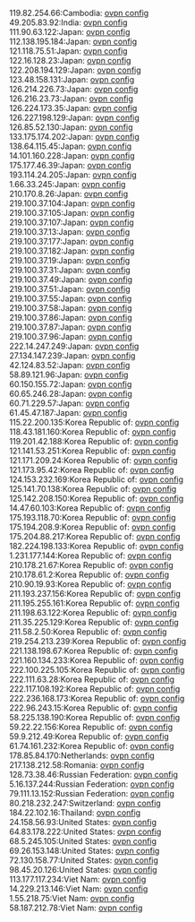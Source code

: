 119.82.254.66:Cambodia: [ovpn config](vpn/119_82_254_66.ovpn)  
49.205.83.92:India: [ovpn config](vpn/49_205_83_92.ovpn)  
111.90.63.122:Japan: [ovpn config](vpn/111_90_63_122.ovpn)  
112.138.195.184:Japan: [ovpn config](vpn/112_138_195_184.ovpn)  
121.118.75.51:Japan: [ovpn config](vpn/121_118_75_51.ovpn)  
122.16.128.23:Japan: [ovpn config](vpn/122_16_128_23.ovpn)  
122.208.194.129:Japan: [ovpn config](vpn/122_208_194_129.ovpn)  
123.48.158.131:Japan: [ovpn config](vpn/123_48_158_131.ovpn)  
126.214.226.73:Japan: [ovpn config](vpn/126_214_226_73.ovpn)  
126.216.23.73:Japan: [ovpn config](vpn/126_216_23_73.ovpn)  
126.224.173.35:Japan: [ovpn config](vpn/126_224_173_35.ovpn)  
126.227.198.129:Japan: [ovpn config](vpn/126_227_198_129.ovpn)  
126.85.52.130:Japan: [ovpn config](vpn/126_85_52_130.ovpn)  
133.175.174.202:Japan: [ovpn config](vpn/133_175_174_202.ovpn)  
138.64.115.45:Japan: [ovpn config](vpn/138_64_115_45.ovpn)  
14.101.160.228:Japan: [ovpn config](vpn/14_101_160_228.ovpn)  
175.177.46.39:Japan: [ovpn config](vpn/175_177_46_39.ovpn)  
193.114.24.205:Japan: [ovpn config](vpn/193_114_24_205.ovpn)  
1.66.33.245:Japan: [ovpn config](vpn/1_66_33_245.ovpn)  
210.170.8.26:Japan: [ovpn config](vpn/210_170_8_26.ovpn)  
219.100.37.104:Japan: [ovpn config](vpn/219_100_37_104.ovpn)  
219.100.37.105:Japan: [ovpn config](vpn/219_100_37_105.ovpn)  
219.100.37.107:Japan: [ovpn config](vpn/219_100_37_107.ovpn)  
219.100.37.13:Japan: [ovpn config](vpn/219_100_37_13.ovpn)  
219.100.37.177:Japan: [ovpn config](vpn/219_100_37_177.ovpn)  
219.100.37.182:Japan: [ovpn config](vpn/219_100_37_182.ovpn)  
219.100.37.19:Japan: [ovpn config](vpn/219_100_37_19.ovpn)  
219.100.37.31:Japan: [ovpn config](vpn/219_100_37_31.ovpn)  
219.100.37.49:Japan: [ovpn config](vpn/219_100_37_49.ovpn)  
219.100.37.51:Japan: [ovpn config](vpn/219_100_37_51.ovpn)  
219.100.37.55:Japan: [ovpn config](vpn/219_100_37_55.ovpn)  
219.100.37.58:Japan: [ovpn config](vpn/219_100_37_58.ovpn)  
219.100.37.86:Japan: [ovpn config](vpn/219_100_37_86.ovpn)  
219.100.37.87:Japan: [ovpn config](vpn/219_100_37_87.ovpn)  
219.100.37.96:Japan: [ovpn config](vpn/219_100_37_96.ovpn)  
222.14.247.249:Japan: [ovpn config](vpn/222_14_247_249.ovpn)  
27.134.147.239:Japan: [ovpn config](vpn/27_134_147_239.ovpn)  
42.124.83.52:Japan: [ovpn config](vpn/42_124_83_52.ovpn)  
58.89.121.96:Japan: [ovpn config](vpn/58_89_121_96.ovpn)  
60.150.155.72:Japan: [ovpn config](vpn/60_150_155_72.ovpn)  
60.65.246.28:Japan: [ovpn config](vpn/60_65_246_28.ovpn)  
60.71.229.57:Japan: [ovpn config](vpn/60_71_229_57.ovpn)  
61.45.47.187:Japan: [ovpn config](vpn/61_45_47_187.ovpn)  
115.22.200.135:Korea Republic of: [ovpn config](vpn/115_22_200_135.ovpn)  
118.43.181.160:Korea Republic of: [ovpn config](vpn/118_43_181_160.ovpn)  
119.201.42.188:Korea Republic of: [ovpn config](vpn/119_201_42_188.ovpn)  
121.141.53.251:Korea Republic of: [ovpn config](vpn/121_141_53_251.ovpn)  
121.171.209.24:Korea Republic of: [ovpn config](vpn/121_171_209_24.ovpn)  
121.173.95.42:Korea Republic of: [ovpn config](vpn/121_173_95_42.ovpn)  
124.153.232.169:Korea Republic of: [ovpn config](vpn/124_153_232_169.ovpn)  
125.141.70.138:Korea Republic of: [ovpn config](vpn/125_141_70_138.ovpn)  
125.142.208.150:Korea Republic of: [ovpn config](vpn/125_142_208_150.ovpn)  
14.47.60.103:Korea Republic of: [ovpn config](vpn/14_47_60_103.ovpn)  
175.193.118.70:Korea Republic of: [ovpn config](vpn/175_193_118_70.ovpn)  
175.194.208.9:Korea Republic of: [ovpn config](vpn/175_194_208_9.ovpn)  
175.204.88.217:Korea Republic of: [ovpn config](vpn/175_204_88_217.ovpn)  
182.224.198.133:Korea Republic of: [ovpn config](vpn/182_224_198_133.ovpn)  
1.231.177.144:Korea Republic of: [ovpn config](vpn/1_231_177_144.ovpn)  
210.178.21.67:Korea Republic of: [ovpn config](vpn/210_178_21_67.ovpn)  
210.178.61.2:Korea Republic of: [ovpn config](vpn/210_178_61_2.ovpn)  
210.90.19.93:Korea Republic of: [ovpn config](vpn/210_90_19_93.ovpn)  
211.193.237.156:Korea Republic of: [ovpn config](vpn/211_193_237_156.ovpn)  
211.195.255.161:Korea Republic of: [ovpn config](vpn/211_195_255_161.ovpn)  
211.198.63.122:Korea Republic of: [ovpn config](vpn/211_198_63_122.ovpn)  
211.35.225.129:Korea Republic of: [ovpn config](vpn/211_35_225_129.ovpn)  
211.58.2.50:Korea Republic of: [ovpn config](vpn/211_58_2_50.ovpn)  
219.254.213.239:Korea Republic of: [ovpn config](vpn/219_254_213_239.ovpn)  
221.138.198.67:Korea Republic of: [ovpn config](vpn/221_138_198_67.ovpn)  
221.160.134.233:Korea Republic of: [ovpn config](vpn/221_160_134_233.ovpn)  
222.100.225.105:Korea Republic of: [ovpn config](vpn/222_100_225_105.ovpn)  
222.111.63.28:Korea Republic of: [ovpn config](vpn/222_111_63_28.ovpn)  
222.117.108.192:Korea Republic of: [ovpn config](vpn/222_117_108_192.ovpn)  
222.236.168.173:Korea Republic of: [ovpn config](vpn/222_236_168_173.ovpn)  
222.96.243.15:Korea Republic of: [ovpn config](vpn/222_96_243_15.ovpn)  
58.225.138.190:Korea Republic of: [ovpn config](vpn/58_225_138_190.ovpn)  
59.22.22.156:Korea Republic of: [ovpn config](vpn/59_22_22_156.ovpn)  
59.9.212.49:Korea Republic of: [ovpn config](vpn/59_9_212_49.ovpn)  
61.74.161.232:Korea Republic of: [ovpn config](vpn/61_74_161_232.ovpn)  
178.85.84.170:Netherlands: [ovpn config](vpn/178_85_84_170.ovpn)  
217.138.212.58:Romania: [ovpn config](vpn/217_138_212_58.ovpn)  
128.73.38.46:Russian Federation: [ovpn config](vpn/128_73_38_46.ovpn)  
5.16.137.244:Russian Federation: [ovpn config](vpn/5_16_137_244.ovpn)  
79.111.13.152:Russian Federation: [ovpn config](vpn/79_111_13_152.ovpn)  
80.218.232.247:Switzerland: [ovpn config](vpn/80_218_232_247.ovpn)  
184.22.102.16:Thailand: [ovpn config](vpn/184_22_102_16.ovpn)  
24.158.56.93:United States: [ovpn config](vpn/24_158_56_93.ovpn)  
64.83.178.222:United States: [ovpn config](vpn/64_83_178_222.ovpn)  
68.5.245.105:United States: [ovpn config](vpn/68_5_245_105.ovpn)  
69.26.153.148:United States: [ovpn config](vpn/69_26_153_148.ovpn)  
72.130.158.77:United States: [ovpn config](vpn/72_130_158_77.ovpn)  
98.45.20.126:United States: [ovpn config](vpn/98_45_20_126.ovpn)  
113.177.117.234:Viet Nam: [ovpn config](vpn/113_177_117_234.ovpn)  
14.229.213.146:Viet Nam: [ovpn config](vpn/14_229_213_146.ovpn)  
1.55.218.75:Viet Nam: [ovpn config](vpn/1_55_218_75.ovpn)  
58.187.212.78:Viet Nam: [ovpn config](vpn/58_187_212_78.ovpn)  
